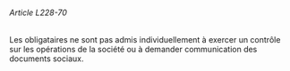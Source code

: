 ###### Article L228-70

Les obligataires ne sont pas admis individuellement à exercer un contrôle sur les opérations de la société ou à demander communication des documents sociaux.

